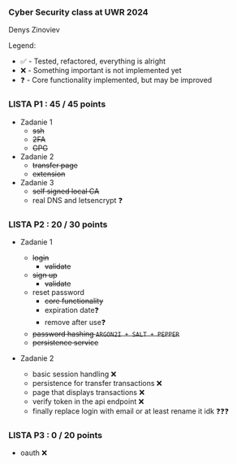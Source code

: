 ### Cyber Security class at UWR 2024
Denys Zinoviev

Legend:
- ✅ - Tested, refactored, everything is alright
- ❌ - Something important is not implemented yet
- ❓ - Core functionality implemented, but may be improved 



### LISTA P1 : 45 / 45 points
- Zadanie 1
  - ~~ssh~~
  - ~~2FA~~
  - ~~GPG~~ 
- Zadanie 2
  - ~~transfer page~~
  - ~~extension~~
- Zadanie 3
  - ~~self signed local CA~~
  - real DNS and letsencrypt ❓


### LISTA P2 : 20 / 30 points
- Zadanie 1
  - ~~login~~
    - ~~validate~~ 
  - ~~sign up~~
      - ~~validate~~
  - reset password
    - ~~core functionality~~ 
    - expiration date❓
    - remove after use❓
  - ~~password hashing `ARGON2I + SALT + PEPPER`~~
  - ~~persistence service~~

- Zadanie 2
    - basic session handling ❌
    - persistence for transfer transactions ❌
    - page that displays transactions ❌
    - verify token in the api endpoint ❌
    - finally replace login with email or at least rename it idk ❓❓❓

### LISTA P3 : 0 / 20 points
- oauth ❌